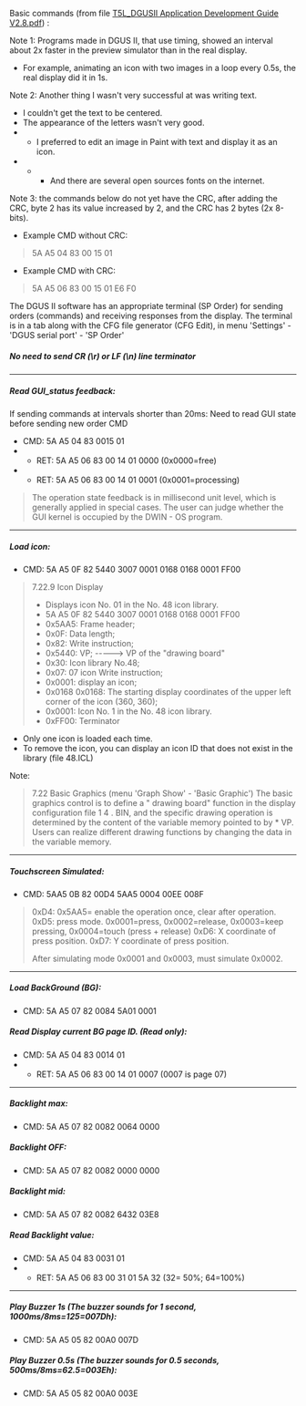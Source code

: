 Basic commands (from file  [T5L_DGUSII Application Development Guide V2.8.pdf](https://github.com/rtek1000/DMG80480Y070_02NN_1st/blob/main/Doc/T5L_DGUSII-Application-Development-Guide-V2.8-0225.pdf)) :

Note 1: Programs made in DGUS II, that use timing, showed an interval about 2x faster in the preview simulator than in the real display.
- For example, animating an icon with two images in a loop every 0.5s, the real display did it in 1s.

Note 2: Another thing I wasn't very successful at was writing text.
- I couldn't get the text to be centered.
- The appearance of the letters wasn't very good.
- - I preferred to edit an image in Paint with text and display it as an icon.
- - - And there are several open sources fonts on the internet.

Note 3: the commands below do not yet have the CRC, after adding the CRC, byte 2 has its value increased by 2, and the CRC has 2 bytes (2x 8-bits).

- Example CMD without CRC: 
> 5A A5 04 83 00 15 01

- Example CMD with CRC: 
> 5A A5 06 83 00 15 01 E6 F0

The DGUS II software has an appropriate terminal (SP Order) for sending orders (commands) and receiving responses from the display. The terminal is in a tab along with the CFG file generator (CFG Edit), in menu 'Settings' - 'DGUS serial port' - 'SP Order'

##### No need to send CR (\r) or LF (\n) line terminator

------

##### Read GUI_status feedback:
If sending commands at intervals shorter than 20ms: Need to read GUI state before sending new order CMD

- CMD: 5A A5 04 83 0015 01
- - RET: 5A A5 06 83 00 14 01 0000 (0x0000=free)
- - RET: 5A A5 06 83 00 14 01 0001 (0x0001=processing)

> The operation state feedback is in millisecond unit level, which is generally applied in special cases. The user can judge whether the GUI kernel is occupied by the DWIN - OS program.

------

##### Load icon:
- CMD: 5A A5 0F 82 5440 3007 0001 0168 0168 0001 FF00

> 7.22.9 Icon Display
> - Displays icon No. 01 in the No. 48 icon library.
> - 5A A5 0F 82 5440 3007 0001 0168 0168 0001 FF00
> - 0x5AA5: Frame header;
> - 0x0F: Data length;
> - 0x82: Write instruction;
> - 0x5440: VP; -----> VP of the "drawing board"
> - 0x30: Icon library No.48;
> - 0x07: 07 icon Write instruction;
> - 0x0001: display an icon;
> - 0x0168 0x0168: The starting display coordinates of the upper left corner of the icon (360, 360);
> - 0x0001: Icon No. 1 in the No. 48 icon library.
> - 0xFF00: Terminator

- Only one icon is loaded each time.
- To remove the icon, you can display an icon ID that does not exist in the library (file 48.ICL)

Note:
> 7.22 Basic Graphics (menu 'Graph Show' - 'Basic Graphic')
> The basic graphics control is to define a " drawing board" function in the display configuration file 1 4 . BIN, and the specific drawing operation is determined by the content of the variable memory pointed to by * VP. Users can realize different drawing functions by changing the data in the variable memory.

------

##### Touchscreen Simulated:
- CMD: 5AA5 0B 82 00D4 5AA5 0004 00EE 008F

> 0xD4: 0x5AA5= enable the operation once, clear after operation.
> 0xD5: press mode. 0x0001=press, 0x0002=release, 0x0003=keep pressing, 0x0004=touch (press + release)
> 0xD6: X coordinate of press position.
> 0xD7: Y coordinate of press position.
>
> After simulating mode 0x0001 and 0x0003, must simulate 0x0002.

------

##### Load BackGround (BG):
- CMD: 5A A5 07 82 0084 5A01 0001


##### Read Display current BG page ID. (Read only):
- CMD: 5A A5 04 83 0014 01
- - RET: 5A A5 06 83 00 14 01 0007 (0007 is page 07)

------

##### Backlight max:
- CMD: 5A A5 07 82 0082 0064 0000

##### Backlight OFF:
- CMD: 5A A5 07 82 0082 0000 0000

##### Backlight mid:
- CMD: 5A A5 07 82 0082 6432 03E8


##### Read Backlight value:
- CMD: 5A A5 04 83 0031 01
- - RET: 5A A5 06 83 00 31 01 5A 32 (32= 50%; 64=100%)

------

##### Play Buzzer 1s (The buzzer sounds for 1 second, 1000ms/8ms=125=007Dh):
- CMD: 5A A5 05 82 00A0 007D


##### Play Buzzer 0.5s (The buzzer sounds for 0.5 seconds, 500ms/8ms=62.5=003Eh):
- CMD: 5A A5 05 82 00A0 003E
